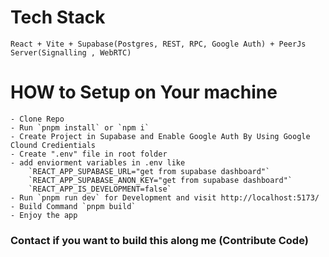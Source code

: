 # Tech Stack
    React + Vite + Supabase(Postgres, REST, RPC, Google Auth) + PeerJs Server(Signalling , WebRTC)

# HOW to Setup on Your machine
    - Clone Repo
    - Run `pnpm install` or `npm i`
    - Create Project in Supabase and Enable Google Auth By Using Google Clound Credientials
    - Create ".env" file in root folder
    - add enviorment variables in .env like
        `REACT_APP_SUPABASE_URL="get from supabase dashboard"`
        `REACT_APP_SUPABASE_ANON_KEY="get from supabase dashboard"`
        `REACT_APP_IS_DEVELOPMENT=false`
    - Run `pnpm run dev` for Development and visit http://localhost:5173/
    - Build Command `pnpm build`
    - Enjoy the app

### Contact if you want to build this along me (Contribute Code)